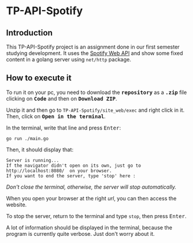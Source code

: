 # TP-API-Spotify


## Introduction

This TP-API-Spotify project is an assignment done in our first semester studying development. It uses the [Spotify Web API](https://developer.spotify.com/documentation/web-api) and show some fixed content in a golang server using ```net/http``` package.

## How to execute it

To run it on your pc, you need to download the **<kbd>repository</kbd>** as a **<kbd>.zip</kbd>** file clicking on **<kbd>Code</kbd>** and then on **<kbd>Download ZIP</kbd>**.

Unzip it and then go to ```TP-API-Spotify/site_web/exec``` and right click in it. Then, click on **<kbd>Open in the terminal</kbd>**.

In the terminal, write that line and press <kbd>Enter</kbd>:
```
go run ./main.go
```

Then, it should display that:
```
Server is running...
If the navigator didn't open on its own, just go to  http://localhost:8080/  on your browser.
If you want to end the server, type 'stop' here :
```
_Don't close the terminal, otherwise, the server will stop automatically._

When you open your browser at the right *url*, you can then access the website.

To stop the server, return to the terminal and type ```stop```, then press <kbd>Enter</kbd>.

A lot of information should be displayed in the terminal, because the program is currently quite verbose. Just don't worry about it.
